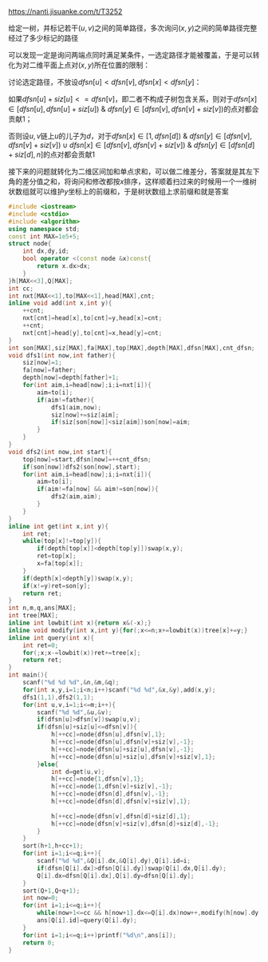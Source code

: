 https://nanti.jisuanke.com/t/T3252

给定一树，并标记若干$(u,v)$之间的简单路径，多次询问$(x,y)$之间的简单路径完整经过了多少标记的路径

可以发现一定是询问两端点同时满足某条件，一选定路径才能被覆盖，于是可以转化为对二维平面上点对$(x,y)$所在位置的限制：

讨论选定路径，不放设$dfsn[u]<dfsn[v],dfsn[x]<dfsn[y]$：

如果$dfsn[u]+siz[u]<=dfsn[v]$，即二者不构成子树包含关系，则对于$dfsn[x]\in [dfsn[u],dfsn[u]+siz[u])~\&~dfsn[y]\in[dfsn[v],dfsn[v]+siz[v])$的点对都会贡献$1$；

否则设$u,v$链上$u$的儿子为$d$，对于$dfsn[x]\in[1,dfsn[d])~\&~dfsn[y]\in[dfsn[v],dfsn[v]+siz[v])\cup dfsn[x]\in[dfsn[v],dfsn[v]+siz[v])~\&~ dfsn[y]\in[dfsn[d]+siz[d],n]$的点对都会贡献$1$

接下来的问题就转化为二维区间加和单点求和，可以做二维差分，答案就是其左下角的差分值之和，将询问和修改都按$x$排序，这样顺着扫过来的时候用一个一维树状数组就可以维护$y$坐标上的前缀和，于是树状数组上求前缀和就是答案

```cpp
#include <iostream>
#include <cstdio>
#include <algorithm>
using namespace std;
const int MAX=1e5+5;
struct node{
	int dx,dy,id;
	bool operator <(const node &x)const{
		return x.dx>dx;
	}
}h[MAX<<3],Q[MAX];
int cc;
int nxt[MAX<<1],to[MAX<<1],head[MAX],cnt;
inline void add(int x,int y){
	++cnt;
	nxt[cnt]=head[x],to[cnt]=y,head[x]=cnt;
	++cnt;
	nxt[cnt]=head[y],to[cnt]=x,head[y]=cnt;
}
int son[MAX],siz[MAX],fa[MAX],top[MAX],depth[MAX],dfsn[MAX],cnt_dfsn;
void dfs1(int now,int father){
	siz[now]=1;
	fa[now]=father;
	depth[now]=depth[father]+1;
	for(int aim,i=head[now];i;i=nxt[i]){
		aim=to[i];
		if(aim!=father){
			dfs1(aim,now);
			siz[now]+=siz[aim];
			if(siz[son[now]]<siz[aim])son[now]=aim;
		}
	}
}
void dfs2(int now,int start){
	top[now]=start,dfsn[now]=++cnt_dfsn;
	if(son[now])dfs2(son[now],start);
	for(int aim,i=head[now];i;i=nxt[i]){
		aim=to[i];
		if(aim!=fa[now] && aim!=son[now]){
			dfs2(aim,aim);
		}
	}
}
inline int get(int x,int y){
	int ret;
	while(top[x]!=top[y]){
		if(depth[top[x]]<depth[top[y]])swap(x,y);
		ret=top[x];
		x=fa[top[x]];
	}
	if(depth[x]<depth[y])swap(x,y);
	if(x!=y)ret=son[y];
	return ret;
}
int n,m,q,ans[MAX];
int tree[MAX];
inline int lowbit(int x){return x&(-x);}
inline void modify(int x,int y){for(;x<=n;x+=lowbit(x))tree[x]+=y;}
inline int query(int x){
	int ret=0;
	for(;x;x-=lowbit(x))ret+=tree[x];
	return ret;
}
int main(){
	scanf("%d %d %d",&n,&m,&q);
	for(int x,y,i=1;i<n;i++)scanf("%d %d",&x,&y),add(x,y);
	dfs1(1,1),dfs2(1,1);
	for(int u,v,i=1;i<=m;i++){
		scanf("%d %d",&u,&v);
		if(dfsn[u]>dfsn[v])swap(u,v);
		if(dfsn[u]+siz[u]<=dfsn[v]){
			h[++cc]=node{dfsn[u],dfsn[v],1};
			h[++cc]=node{dfsn[u],dfsn[v]+siz[v],-1};
			h[++cc]=node{dfsn[u]+siz[u],dfsn[v],-1};
			h[++cc]=node{dfsn[u]+siz[u],dfsn[v]+siz[v],1};
		}else{
			int d=get(u,v);
			h[++cc]=node{1,dfsn[v],1};
			h[++cc]=node{1,dfsn[v]+siz[v],-1};
			h[++cc]=node{dfsn[d],dfsn[v],-1};
			h[++cc]=node{dfsn[d],dfsn[v]+siz[v],1};
			
			h[++cc]=node{dfsn[v],dfsn[d]+siz[d],1};
			h[++cc]=node{dfsn[v]+siz[v],dfsn[d]+siz[d],-1};
		}
	}
	sort(h+1,h+cc+1);
	for(int i=1;i<=q;i++){
		scanf("%d %d",&Q[i].dx,&Q[i].dy),Q[i].id=i;
		if(dfsn[Q[i].dx]>dfsn[Q[i].dy])swap(Q[i].dx,Q[i].dy);
		Q[i].dx=dfsn[Q[i].dx],Q[i].dy=dfsn[Q[i].dy];
	}
	sort(Q+1,Q+q+1);
	int now=0;
	for(int i=1;i<=q;i++){
		while(now+1<=cc && h[now+1].dx<=Q[i].dx)now++,modify(h[now].dy,h[now].id);
		ans[Q[i].id]=query(Q[i].dy);
	}
	for(int i=1;i<=q;i++)printf("%d\n",ans[i]);
	return 0;
}
```

